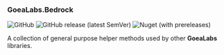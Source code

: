 ### GoeaLabs.Bedrock

![GitHub](https://img.shields.io/github/license/GoeaLabs/dotnet-bedrock?style=for-the-badge)
![GitHub release (latest SemVer)](https://img.shields.io/github/v/release/GoeaLabs/dotnet-bedrock?include_prereleases&style=for-the-badge)
![Nuget (with prereleases)](https://img.shields.io/nuget/vpre/GoeaLabs.Bedrock?style=for-the-badge)

A collection of general purpose helper methods used by other **GoeaLabs** libraries.